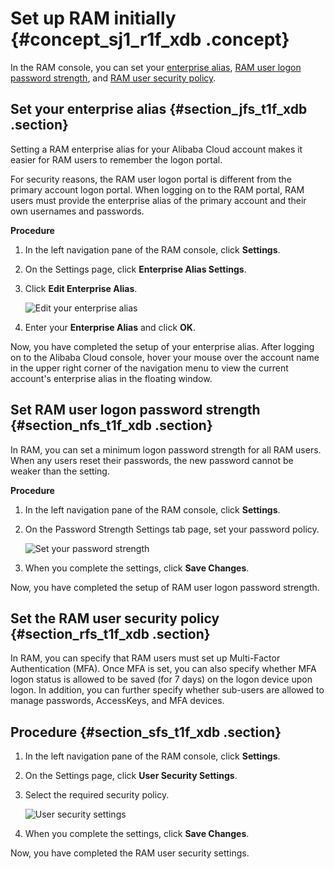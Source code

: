 # Set up RAM initially {#concept_sj1_r1f_xdb .concept}

In the RAM console, you can set your [enterprise alias](#section_jfs_t1f_xdb), [RAM user logon password strength](#section_nfs_t1f_xdb), and [RAM user security policy](#section_rfs_t1f_xdb).

## Set your enterprise alias {#section_jfs_t1f_xdb .section}

Setting a RAM enterprise alias for your Alibaba Cloud account makes it easier for RAM users to remember the logon portal.

For security reasons, the RAM user logon portal is different from the primary account logon portal. When logging on to the RAM portal, RAM users must provide the enterprise alias of the primary account and their own usernames and passwords.

**Procedure**

1.  In the left navigation pane of the RAM console, click **Settings**.
2.  On the Settings page, click **Enterprise Alias Settings**.
3.  Click **Edit Enterprise Alias**.

    ![](images/3513_en-US.png "Edit your enterprise alias")

4.  Enter your **Enterprise Alias** and click **OK**.

Now, you have completed the setup of your enterprise alias. After logging on to the Alibaba Cloud console, hover your mouse over the account name in the upper right corner of the navigation menu to view the current account's enterprise alias in the floating window.

## Set RAM user logon password strength {#section_nfs_t1f_xdb .section}

In RAM, you can set a minimum logon password strength for all RAM users. When any users reset their passwords, the new password cannot be weaker than the setting.

**Procedure**

1.  In the left navigation pane of the RAM console, click **Settings**.
2.  On the Password Strength Settings tab page, set your password policy.

    ![](images/3514_en-US.png "Set your password strength")

3.  When you complete the settings, click **Save Changes**.

Now, you have completed the setup of RAM user logon password strength.

## Set the RAM user security policy {#section_rfs_t1f_xdb .section}

In RAM, you can specify that RAM users must set up Multi-Factor Authentication \(MFA\). Once MFA is set, you can also specify whether MFA logon status is allowed to be saved \(for 7 days\) on the logon device upon logon. In addition, you can further specify whether sub-users are allowed to manage passwords, AccessKeys, and MFA devices.

## Procedure {#section_sfs_t1f_xdb .section}

1.  In the left navigation pane of the RAM console, click **Settings**.
2.  On the Settings page, click **User Security Settings**.
3.  Select the required security policy.

    ![](images/3515_en-US.png "User security settings")

4.  When you complete the settings, click **Save Changes**.

Now, you have completed the RAM user security settings.

